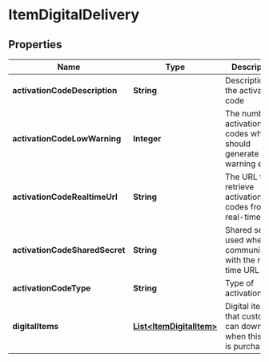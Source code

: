 

# ItemDigitalDelivery


## Properties

| Name | Type | Description | Notes |
|------------ | ------------- | ------------- | -------------|
|**activationCodeDescription** | **String** | Description of the activation code |  [optional] |
|**activationCodeLowWarning** | **Integer** | The number of activation codes whcih should generate a warning email |  [optional] |
|**activationCodeRealtimeUrl** | **String** | The URL to retrieve activation codes from in real-time |  [optional] |
|**activationCodeSharedSecret** | **String** | Shared secret used when communicating with the real-time URL |  [optional] |
|**activationCodeType** | **String** | Type of activation code |  [optional] |
|**digitalItems** | [**List&lt;ItemDigitalItem&gt;**](ItemDigitalItem.md) | Digital items that customer can download when this item is purchased |  [optional] |



